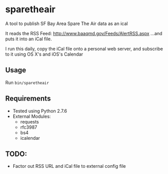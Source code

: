 # sparetheair

A tool to publish SF Bay Area Spare The Air data as an ical

It reads the RSS Feed: http://www.baaqmd.gov/Feeds/AlertRSS.aspx
...and puts it into an iCal file.

I run this daily, copy the iCal file onto a personal web server, and subscribe to it using OS X's and iOS's Calendar

## Usage
Run `bin/sparetheair`

## Requirements
* Tested using Python 2.7.6
* External Modules:
    * requests
    * rfc3987
    * bs4
    * icalendar

## TODO:
* Factor out RSS URL and iCal file to external config file